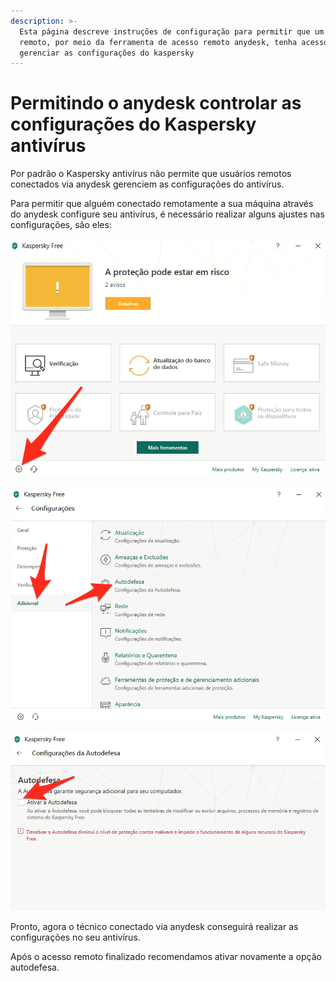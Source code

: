 ```yaml
---
description: >-
  Esta página descreve instruções de configuração para permitir que um usuário
  remoto, por meio da ferramenta de acesso remoto anydesk, tenha acesso a
  gerenciar as configurações do kaspersky
---
```


# Permitindo o anydesk controlar as configurações do Kaspersky antivírus

Por padrão o Kaspersky antivírus não permite que usuários remotos conectados via anydesk gerenciem as configurações do antivírus.

Para permitir que alguém conectado remotamente a sua máquina através do anydesk configure seu antivírus, é necessário realizar alguns ajustes nas configurações, são eles:

![Clique no &#xED;cone da engrenagem na parte inferior esquerda da tela principal do kaspersky](../../.gitbook/assets/image%20%2812%29.png)

![Abra o menu adicional e clique na op&#xE7;&#xE3;o autodefesa](../../.gitbook/assets/image%20%2816%29.png)

![Desmarque a op&#xE7;&#xE3;o &quot;ativar autodefesa&quot;](../../.gitbook/assets/image%20%284%29.png)

Pronto, agora o técnico conectado via anydesk conseguirá realizar as configurações no seu antivírus.

Após o acesso remoto finalizado recomendamos ativar novamente a opção autodefesa.

